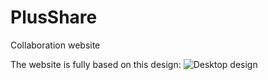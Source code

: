 # PlusShare
Collaboration website

The website is fully based on this design: ![Desktop design](https://imgur.com/R8lSOMj "Desktop design")